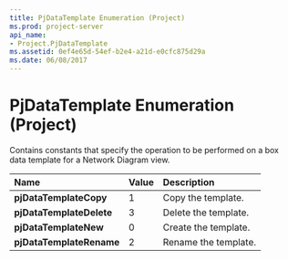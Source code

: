 ```yaml
---
title: PjDataTemplate Enumeration (Project)
ms.prod: project-server
api_name:
- Project.PjDataTemplate
ms.assetid: 0ef4e65d-54ef-b2e4-a21d-e0cfc875d29a
ms.date: 06/08/2017
---
```



# PjDataTemplate Enumeration (Project)

Contains constants that specify the operation to be performed on a box data template for a Network Diagram view.



|**Name**|**Value**|**Description**|
|:-----|:-----|:-----|
|**pjDataTemplateCopy**|1|Copy the template.|
|**pjDataTemplateDelete**|3|Delete the template.|
|**pjDataTemplateNew**|0|Create the template.|
|**pjDataTemplateRename**|2|Rename the template.|

